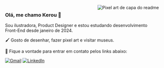 <picture>
 <source media="(prefers-color-scheme: dark)" srcset="https://github.com/kerouavila/kerouavila/blob/main/github_readme.png?raw=true">
 <source media="(prefers-color-scheme: light)" srcset="https://github.com/kerouavila/kerouavila/blob/main/github_readme.png?raw=true">
 <img alt="Pixel art de capa do readme" src="YOUR-DEFAULT-IMAGE" align="right">
</picture>

### Olá, me chamo Kerou 👋

<p align="left"> Sou ilustradora, Product Designer e estou estudando desenvolvimento Front-End desde janeiro de 2024. </p>
<p align="left"> 🖌️ Gosto de desenhar, fazer pixel art e visitar museus. </p>
<p align="left"> 👋 Fique a vontade para entrar em contato pelos links abaixo: </p>

<p align="left">
  <a href="#" title="E-mail">
  <img src="https://img.shields.io/badge/-Gmail-B260FF?style=flat-square&labelColor=B260FF&logo=gmail&logoColor=white&link=kerouavila@gmail.com" alt="Gmail"/></a>
  <a href="#" title="LinkedIn">
  <img src="https://img.shields.io/badge/-Linkedin-3190FF?style=flat-square&logo=Linkedin&logoColor=white&link=[LINK-DO-SEU-LINKEDIN](https://www.linkedin.com/in/kerouavila/)" alt="LinkedIn"/></a>
